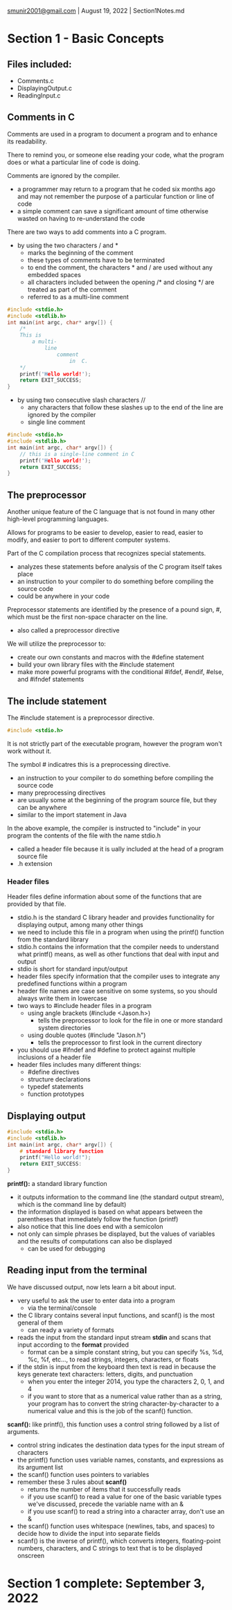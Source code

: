 smunir2001@gmail.com | August 19, 2022 | Section1Notes.md
# Section 1 - Basic Concepts
## Files included:
* Comments.c
* DisplayingOutput.c
* ReadingInput.c
## Comments in C
Comments are used in a program to document a program and to enhance its readability.

There to remind you, or someone else reading your code, what the program does or what a particular line of code is doing.

Comments are ignored by the compiler.
* a programmer may return to a program that he coded six months ago and may not remember the purpose of a particular function or line of code
* a simple comment can save a significant amount of time otherwise wasted on having to re-understand the code

There are two ways to add comments into a C program.
* by using the two characters / and *
    * marks the beginning of the comment
    * these types of comments have to be terminated
    * to end the comment, the characters * and / are used without any embedded spaces
    * all characters included between the opening /* and closing */ are treated as part of the comment
    * referred to as a multi-line comment
```C
#include <stdio.h>
#include <stdlib.h>
int main(int argc, char* argv[]) {
    /*
    This is
        a multi-
            line
                comment
                    in  C.
    */
    printf('Hello world!');
    return EXIT_SUCCESS;
}
```
* by using two consecutive slash characters //
    * any characters that follow these slashes up to the end of the line are ignored by the compiler
    * single line comment
```C
#include <stdio.h>
#include <stdlib.h>
int main(int argc, char* argv[]) {
    // this is a single-line comment in C
    printf('Hello world!');
    return EXIT_SUCCESS;
}
```
## The preprocessor
Another unique feature of the C language that is not found in many other high-level programming languages.

Allows for programs to be easier to develop, easier to read, easier to modify, and easier to port to different computer systems.

Part of the C compilation process that recognizes special statements.
* analyzes these statements before analysis of the C program itself takes place
* an instruction to your compiler to do something before compiling the source code
* could be anywhere in your code

Preprocessor statements are identified by the presence of a pound sign, #, which must be the first non-space character on the line.
* also called a preprocessor directive

We will utilize the preprocessor to:
* create our own constants and macros with the #define statement
* build your own library files with the #include statement
* make more powerful programs with the conditional #ifdef, #endif, #else, and #ifndef statements
## The include statement
The #include statement is a preprocessor directive.
```C
#include <stdio.h>
```
It is not strictly part of the executable program, however the program won't work without it.

The symbol # indicatres this is a preprocessing directive.
* an instruction to your compiler to do something before compiling the source code
* many preprocessing directives
* are usually some at the beginning of the program source file, but they can be anywhere
* similar to the import statement in Java

In the above example, the compiler is instructed to "include" in your program the contents of the file with the name stdio.h
* called a header file because it is ually included at the head of a program source file
* .h extension
### Header files
Header files define information about some of the functions that are provided by that file.
* stdio.h is the standard C library header and provides functionality for displaying output, among many other things
* we need to include this file in a program when using the printf() function from the standard library
* stdio.h contains the information that the compiler needs to understand what printf() means, as well as other functions that deal with input and output
* stdio is short for standard input/output
* header files specify information that the compiler uses to integrate any predefined functions within a program
* header file names are case sensitive on some systems, so you should always write them in lowercase
* two ways to #include header files in a program
    * using angle brackets (#include <Jason.h>)
        * tells the preprocessor to look for the file in one or more standard system directories
    * using double quotes (#include "Jason.h")
        * tells the preprocessor to first look in the current directory
* you should use #ifndef and #define to protect against multiple inclusions of a header file
* header files includes many different things:
    * #define directives
    * structure declarations
    * typedef statements
    * function prototypes
## Displaying output
```C
#include <stdio.h>
#include <stdlib.h>
int main(int argc, char* argv[]) {
    # standard library function
    printf("Hello world!");
    return EXIT_SUCCESS:
}
```
__printf():__ a standard library function
* it outputs information to the command line (the standard output stream), which is the command line by default)
* the information displayed is based on what appears between the parentheses that immediately follow the function (printf)
* also notice that this line does end with a semicolon
* not only can simple phrases be displayed, but the values of variables and the results of computations can also be displayed
    * can be used for debugging
## Reading input from the terminal
We have discussed output, now lets learn a bit about input.
* very useful to ask the user to enter data into a program
    * via the terminal/console
* the C library contains several input functions, and scanf() is the most general of them
    * can ready a variety of formats
* reads the input from the standard input stream __stdin__ and scans that input according to the __format__ provided
    * format can be a simple constant string, but you can specify %s, %d, %c, %f, etc..., to read strings, integers, characters, or floats
* if the stdin is input from the keyboard then text is read in because the keys generate text characters: letters, digits, and punctuation
    * when you enter the integer 2014, you type the characters 2, 0, 1, and 4
    * if you want to store that as a numerical value rather than as a string, your program has to convert the string character-by-character to a numerical value and this is the job of the scanf() function.

__scanf():__ like printf(), this function uses a control string followed by a list of arguments.
* control string indicates the destination data types for the input stream of characters
* the printf() function uses variable names, constants, and expressions as its argument list
* the scanf() function uses pointers to variables
* remember these 3 rules about __scanf()__
    * returns the number of items that it successfully reads
    * if you use scanf() to read a value for one of the basic variable types we've discussed, precede the variable name with an &
    * if you use scanf() to read a string into a character array, don't use an &
* the scanf() function uses whitespace (newlines, tabs, and spaces) to decide how to divide the input into separate fields
* scanf() is the inverse of printf(), which converts integers, floating-point numbers, characters, and C strings to text that is to be displayed onscreen
# Section 1 complete: September 3, 2022